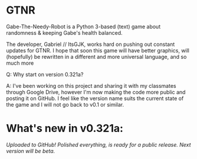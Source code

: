 # GTNR
Gabe-The-Needy-Robot is a Python 3-based (text) game about randomness &amp; keeping Gabe's health balanced.

The developer, Gabriel // ItsGJK, works hard on pushing out constant updates for GTNR. 
I hope that soon this game will have better graphics, will (hopefully) be rewritten in a different and more universal language, and so much more

Q: Why start on version 0.321a?

A: I've been working on this project and sharing it with my classmates through Google Drive, however I'm now making the code more public and posting it on GitHub. I feel like the version name suits the current state of the game and I will not go back to v0.1 or similar.

# What's new in v0.321a:
*Uploaded to GitHub! Polished everything, is ready for a public release. Next version will be beta.*
